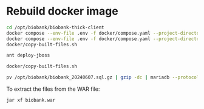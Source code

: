# Rebuild docker image

```sh
cd /opt/biobank/biobank-thick-client
docker compose --env-file .env -f docker/compose.yaml --project-directory docker build --no-cache
docker compose --env-file .env -f docker/compose.yaml --project-directory docker run -it jboss bash
docker/copy-built-files.sh
```

```sh
ant deploy-jboss
```

```sh
docker/copy-built-files.sh
```

```sh
pv /opt/biobank/biobank_20240607.sql.gz | gzip -dc | mariadb --protocol=tcp -uroot -p biobank
```

To extract the files from the WAR file:

```
jar xf biobank.war
```
